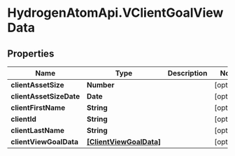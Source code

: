 # HydrogenAtomApi.VClientGoalViewData

## Properties
Name | Type | Description | Notes
------------ | ------------- | ------------- | -------------
**clientAssetSize** | **Number** |  | [optional] 
**clientAssetSizeDate** | **Date** |  | [optional] 
**clientFirstName** | **String** |  | [optional] 
**clientId** | **String** |  | [optional] 
**clientLastName** | **String** |  | [optional] 
**clientViewGoalData** | [**[ClientViewGoalData]**](ClientViewGoalData.md) |  | [optional] 


